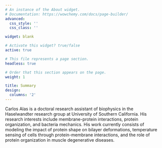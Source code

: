 ```yaml
---
# An instance of the About widget.
# Documentation: https://wowchemy.com/docs/page-builder/
advanced:
  css_style: ''
  css_class: ''

widget: blank

# Activate this widget? true/false
active: true

# This file represents a page section.
headless: true

# Order that this section appears on the page.
weight: 1

title: Summary
design:
  columns: '2'
---
```

Carlos Alas is a doctoral research assistant of biophysics in the Haselwandter research group at University of Southern California. His research interests include membrane-protein interactions, protein organization, and bacteria mechanics. His work currently consists of modeling the impact of protein shape on bilayer deformations, temperature sensing of cells through protein-membrane interactions, and the role of protein organization in muscle degenerative diseases.
